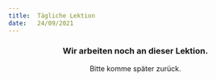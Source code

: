 ```yaml
---
title:  Tägliche Lektion
date:   24/09/2021
---
```


### <center>Wir arbeiten noch an dieser Lektion.</center>
<center>Bitte komme später zurück.</center>